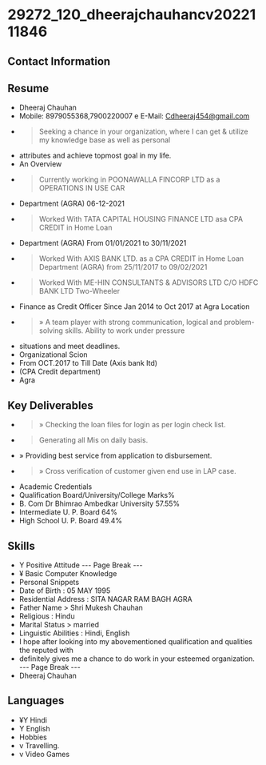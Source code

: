 # 29272_120_dheerajchauhancv2022111846

## Contact Information



## Resume

* Dheeraj Chauhan
* Mobile: 8979055368,7900220007 e E-Mail: Cdheeraj454@gmail.com
* > Seeking a chance in your organization, where I can get & utilize my knowledge base as well as personal
* attributes and achieve topmost goal in my life.
* An Overview
* > Currently working in POONAWALLA FINCORP LTD as a OPERATIONS IN USE CAR
* Department (AGRA) 06-12-2021
* > Worked With TATA CAPITAL HOUSING FINANCE LTD asa CPA CREDIT in Home Loan
* Department (AGRA) From 01/01/2021 to 30/11/2021
* > Worked With AXIS BANK LTD. as a CPA CREDIT in Home Loan Department (AGRA) from 25/11/2017 to 09/02/2021
* > Worked With ME-HIN CONSULTANTS & ADVISORS LTD C/O HDFC BANK LTD Two-Wheeler
* Finance as Credit Officer Since Jan 2014 to Oct 2017 at Agra Location
* >» A team player with strong communication, logical and problem-solving skills. Ability to work under pressure
* situations and meet deadlines.
* Organizational Scion
* From OCT.2017 to Till Date (Axis bank Itd)
* (CPA Credit department)
* Agra


## Key Deliverables

* >» Checking the loan files for login as per login check list.
* > Generating all Mis on daily basis.
* » Providing best service from application to disbursement.
* >» Cross verification of customer given end use in LAP case.
* Academic Credentials
* Qualification Board/University/College Marks%
* B. Com Dr Bhimrao Ambedkar University 57.55%
* Intermediate U. P. Board 64%
* High School U. P. Board 49.4%


## Skills

* Y Positive Attitude
--- Page Break ---
* ¥ Basic Computer Knowledge
* Personal Snippets
* Date of Birth : 05 MAY 1995
* Residential Address : SITA NAGAR RAM BAGH AGRA
* Father Name > Shri Mukesh Chauhan
* Religious : Hindu
* Marital Status > married
* Linguistic Abilities : Hindi, English
* I hope after looking into my abovementioned qualification and qualities the reputed with
* definitely gives me a chance to do work in your esteemed organization.
--- Page Break ---
* Dheeraj Chauhan


## Languages

* ¥Y Hindi
* Y English
* Hobbies
* v Travelling.
* v Video Games

